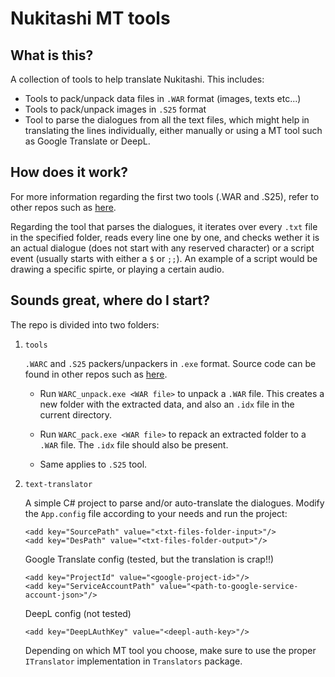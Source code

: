 # Nukitashi MT tools
## What is this?
A collection of tools to help translate Nukitashi. This includes:

- Tools to pack/unpack data files in `.WAR` format (images, texts etc...)
- Tools to pack/unpack images in `.S25` format
- Tool to parse the dialogues from all the text files, which might help in translating the lines individually, either manually or using a MT tool such as Google Translate or DeepL.

## How does it work?
For more information regarding the first two tools (.WAR and .S25), refer to other repos such as [here](https://github.com/MishaIac/Shiina-Rio-TL-Tools).

Regarding the tool that parses the dialogues, it iterates over every `.txt` file in the specified folder, reads every line one by one, and checks wether it is an actual dialogue (does not start with any reserved character) or a script event (usually starts with either a `$` or `;;`). An example of a script would be drawing a specific spirte, or playing a certain audio.

## Sounds great, where do I start?
The repo is divided into two folders:
1. `tools`

     `.WARC` and `.S25` packers/unpackers in `.exe` format. Source code can be found in other repos such as [here](https://github.com/MishaIac/Shiina-Rio-TL-Tools).

     - Run `WARC_unpack.exe <WAR file>` to unpack a `.WAR` file. This creates a new folder with the extracted data, and also an `.idx` file in the current directory.

     - Run `WARC_pack.exe <WAR file>` to repack an extracted folder to a `.WAR` file. The `.idx` file should also be present.

     - Same applies to `.S25` tool.

2. `text-translator`

    A simple C# project to parse and/or auto-translate the dialogues. Modify the `App.config` file according to your needs and run the project:

    ```
    <add key="SourcePath" value="<txt-files-folder-input>"/>
    <add key="DesPath" value="<txt-files-folder-output>"/>
    ```

    Google Translate config (tested, but the translation is crap!!)
    ```
	<add key="ProjectId" value="<google-project-id>"/>
	<add key="ServiceAccountPath" value="<path-to-google-service-account-json>"/>
    ```

    DeepL config (not tested)
    ```
    <add key="DeepLAuthKey" value="<deepl-auth-key>"/>
    ```

    Depending on which MT tool you choose, make sure to use the proper `ITranslator` implementation in `Translators` package.
